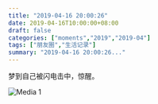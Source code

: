 ```yaml
---
title: "2019-04-16 20:00:26"
date: 2019-04-16T10:00:00+08:00
draft: false
categories: ["moments","2019","2019-04"]
tags: ["朋友圈","生活记录"]
summary: "2019-04-16 20:00:26..."
---
```


梦到自己被闪电击中，惊醒。

![Media 1](/Moments/photos/2019-04-16/201904162000260.jpg)

